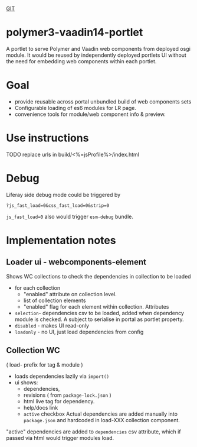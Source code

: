 [GIT](https://github.com/sashafirsov/polymer3-vaadin14-portlet)
# polymer3-vaadin14-portlet
A portlet to serve Polymer and Vaadin web components from deployed osgi module. 
It would be reused by independently deployed portlets UI without the need for embedding web components within each portlet.

# Goal
* provide reusable across portal unbundled build of web components sets
* Configurable loading of es6 modules for LR page. 
* convenience tools for module/web component info & preview.

# Use instructions
TODO
replace urls in build/<%=jsProfile%>/index.html
# Debug
Liferay side debug mode could be triggered by

    ?js_fast_load=0&css_fast_load=0&strip=0

`js_fast_load=0` also would trigger `esm-debug` bundle.  


# Implementation notes
## Loader ui - webcomponents-element
Shows WC collections to check the dependencies in collection to be loaded 
* for each collection
  * "enabled" attribute on collection level. 
  * list of collection elements
  * "enabled" flag for each element within collection.
Attributes
* `selection`- dependencies csv to be loaded, added when dependency module is checked. 
    A subject to serialise in portal as portlet property.
* `disabled` - makes UI read-only
* `loadonly` - no UI, just load dependencies from config 

## Collection WC 
( load- prefix for tag & module )

* loads dependencies lazily via `import()`
* ui shows: 
  * dependencies, 
  * revisions ( from `package-lock.json` ) 
  * html live tag for dependency.
  * help/docs link
  * `active` checkbox
Actual dependencies are added manually into `package.json` and hardcoded in load-XXX collection component.

"active" dependencies are added to `dependencies` csv attribute, which if passed via html would trigger modules load.

